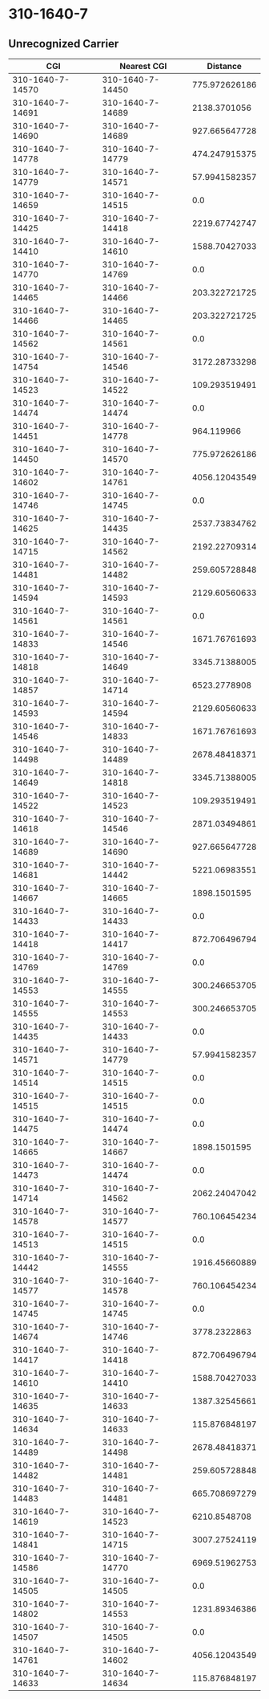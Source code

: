 # 310-1640-7
## Unrecognized Carrier


| CGI | Nearest CGI | Distance |
|-----|-------------|----------|
| 310-1640-7-14570 | 310-1640-7-14450 | 775.972626186 |
| 310-1640-7-14691 | 310-1640-7-14689 | 2138.3701056 |
| 310-1640-7-14690 | 310-1640-7-14689 | 927.665647728 |
| 310-1640-7-14778 | 310-1640-7-14779 | 474.247915375 |
| 310-1640-7-14779 | 310-1640-7-14571 | 57.9941582357 |
| 310-1640-7-14659 | 310-1640-7-14515 | 0.0 |
| 310-1640-7-14425 | 310-1640-7-14418 | 2219.67742747 |
| 310-1640-7-14410 | 310-1640-7-14610 | 1588.70427033 |
| 310-1640-7-14770 | 310-1640-7-14769 | 0.0 |
| 310-1640-7-14465 | 310-1640-7-14466 | 203.322721725 |
| 310-1640-7-14466 | 310-1640-7-14465 | 203.322721725 |
| 310-1640-7-14562 | 310-1640-7-14561 | 0.0 |
| 310-1640-7-14754 | 310-1640-7-14546 | 3172.28733298 |
| 310-1640-7-14523 | 310-1640-7-14522 | 109.293519491 |
| 310-1640-7-14474 | 310-1640-7-14474 | 0.0 |
| 310-1640-7-14451 | 310-1640-7-14778 | 964.119966 |
| 310-1640-7-14450 | 310-1640-7-14570 | 775.972626186 |
| 310-1640-7-14602 | 310-1640-7-14761 | 4056.12043549 |
| 310-1640-7-14746 | 310-1640-7-14745 | 0.0 |
| 310-1640-7-14625 | 310-1640-7-14435 | 2537.73834762 |
| 310-1640-7-14715 | 310-1640-7-14562 | 2192.22709314 |
| 310-1640-7-14481 | 310-1640-7-14482 | 259.605728848 |
| 310-1640-7-14594 | 310-1640-7-14593 | 2129.60560633 |
| 310-1640-7-14561 | 310-1640-7-14561 | 0.0 |
| 310-1640-7-14833 | 310-1640-7-14546 | 1671.76761693 |
| 310-1640-7-14818 | 310-1640-7-14649 | 3345.71388005 |
| 310-1640-7-14857 | 310-1640-7-14714 | 6523.2778908 |
| 310-1640-7-14593 | 310-1640-7-14594 | 2129.60560633 |
| 310-1640-7-14546 | 310-1640-7-14833 | 1671.76761693 |
| 310-1640-7-14498 | 310-1640-7-14489 | 2678.48418371 |
| 310-1640-7-14649 | 310-1640-7-14818 | 3345.71388005 |
| 310-1640-7-14522 | 310-1640-7-14523 | 109.293519491 |
| 310-1640-7-14618 | 310-1640-7-14546 | 2871.03494861 |
| 310-1640-7-14689 | 310-1640-7-14690 | 927.665647728 |
| 310-1640-7-14681 | 310-1640-7-14442 | 5221.06983551 |
| 310-1640-7-14667 | 310-1640-7-14665 | 1898.1501595 |
| 310-1640-7-14433 | 310-1640-7-14433 | 0.0 |
| 310-1640-7-14418 | 310-1640-7-14417 | 872.706496794 |
| 310-1640-7-14769 | 310-1640-7-14769 | 0.0 |
| 310-1640-7-14553 | 310-1640-7-14555 | 300.246653705 |
| 310-1640-7-14555 | 310-1640-7-14553 | 300.246653705 |
| 310-1640-7-14435 | 310-1640-7-14433 | 0.0 |
| 310-1640-7-14571 | 310-1640-7-14779 | 57.9941582357 |
| 310-1640-7-14514 | 310-1640-7-14515 | 0.0 |
| 310-1640-7-14515 | 310-1640-7-14515 | 0.0 |
| 310-1640-7-14475 | 310-1640-7-14474 | 0.0 |
| 310-1640-7-14665 | 310-1640-7-14667 | 1898.1501595 |
| 310-1640-7-14473 | 310-1640-7-14474 | 0.0 |
| 310-1640-7-14714 | 310-1640-7-14562 | 2062.24047042 |
| 310-1640-7-14578 | 310-1640-7-14577 | 760.106454234 |
| 310-1640-7-14513 | 310-1640-7-14515 | 0.0 |
| 310-1640-7-14442 | 310-1640-7-14555 | 1916.45660889 |
| 310-1640-7-14577 | 310-1640-7-14578 | 760.106454234 |
| 310-1640-7-14745 | 310-1640-7-14745 | 0.0 |
| 310-1640-7-14674 | 310-1640-7-14746 | 3778.2322863 |
| 310-1640-7-14417 | 310-1640-7-14418 | 872.706496794 |
| 310-1640-7-14610 | 310-1640-7-14410 | 1588.70427033 |
| 310-1640-7-14635 | 310-1640-7-14633 | 1387.32545661 |
| 310-1640-7-14634 | 310-1640-7-14633 | 115.876848197 |
| 310-1640-7-14489 | 310-1640-7-14498 | 2678.48418371 |
| 310-1640-7-14482 | 310-1640-7-14481 | 259.605728848 |
| 310-1640-7-14483 | 310-1640-7-14481 | 665.708697279 |
| 310-1640-7-14619 | 310-1640-7-14523 | 6210.8548708 |
| 310-1640-7-14841 | 310-1640-7-14715 | 3007.27524119 |
| 310-1640-7-14586 | 310-1640-7-14770 | 6969.51962753 |
| 310-1640-7-14505 | 310-1640-7-14505 | 0.0 |
| 310-1640-7-14802 | 310-1640-7-14553 | 1231.89346386 |
| 310-1640-7-14507 | 310-1640-7-14505 | 0.0 |
| 310-1640-7-14761 | 310-1640-7-14602 | 4056.12043549 |
| 310-1640-7-14633 | 310-1640-7-14634 | 115.876848197 |
